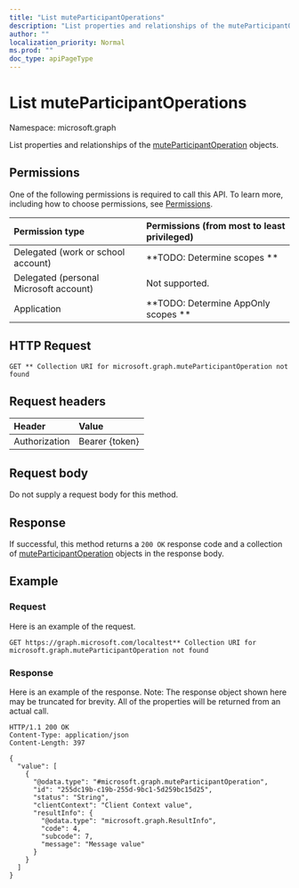 ```yaml
---
title: "List muteParticipantOperations"
description: "List properties and relationships of the muteParticipantOperation objects."
author: ""
localization_priority: Normal
ms.prod: ""
doc_type: apiPageType
---
```


# List muteParticipantOperations

Namespace: microsoft.graph

List properties and relationships of the [muteParticipantOperation](../resources/muteparticipantoperation.md) objects.

## Permissions
One of the following permissions is required to call this API. To learn more, including how to choose permissions, see [Permissions](/concepts/permissions-reference.md).

|Permission type|Permissions (from most to least privileged)|
|:---|:---|
|Delegated (work or school account)|**TODO: Determine scopes **|
|Delegated (personal Microsoft account)|Not supported.|
|Application|**TODO: Determine AppOnly scopes **|

## HTTP Request
<!-- {
  "blockType": "ignored"
}
-->
``` http
GET ** Collection URI for microsoft.graph.muteParticipantOperation not found
```

## Request headers
|Header|Value|
|:---|:---|
|Authorization|Bearer {token}|

## Request body
Do not supply a request body for this method.

## Response
If successful, this method returns a `200 OK` response code and a collection of [muteParticipantOperation](../resources/muteparticipantoperation.md) objects in the response body.

## Example

### Request
Here is an example of the request.
<!-- {
  "blockType": "request",
  "name": "get_muteparticipantoperation"
}
-->
``` http
GET https://graph.microsoft.com/localtest** Collection URI for microsoft.graph.muteParticipantOperation not found
```

### Response
Here is an example of the response. Note: The response object shown here may be truncated for brevity. All of the properties will be returned from an actual call.
<!-- {
  "blockType": "response",
  "truncated": true,
  "@odata.type": "collection(microsoft.graph.muteparticipantoperation)"
}
-->
``` http
HTTP/1.1 200 OK
Content-Type: application/json
Content-Length: 397

{
  "value": [
    {
      "@odata.type": "#microsoft.graph.muteParticipantOperation",
      "id": "255dc19b-c19b-255d-9bc1-5d259bc15d25",
      "status": "String",
      "clientContext": "Client Context value",
      "resultInfo": {
        "@odata.type": "microsoft.graph.ResultInfo",
        "code": 4,
        "subcode": 7,
        "message": "Message value"
      }
    }
  ]
}
```

